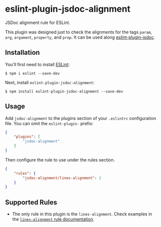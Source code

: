 # eslint-plugin-jsdoc-alignment

JSDoc alignment rule for ESLint.

This plugin was designed just to check the alignments for the tags `param`, `arg`, `argument`, `property`, and `prop`. It can be used along [eslint-plugin-jsdoc](https://www.npmjs.com/package/eslint-plugin-jsdoc).

## Installation

You'll first need to install [ESLint](http://eslint.org):

```
$ npm i eslint --save-dev
```

Next, install `eslint-plugin-jsdoc-alignment`:

```
$ npm install eslint-plugin-jsdoc-alignment --save-dev
```


## Usage

Add `jsdoc-alignment` to the plugins section of your `.eslintrc` configuration file. You can omit the `eslint-plugin-` prefix:

```json
{
    "plugins": [
        "jsdoc-alignment"
    ]
}
```


Then configure the rule to use under the rules section.

```json
{
    "rules": {
        "jsdoc-alignment/lines-alignment": 2
    }
}
```

## Supported Rules

* The only rule in this plugin is the `lines-alignment`. Check examples in the [`lines-alignment` rule documentation](docs/rules/lines-alignment.md).

